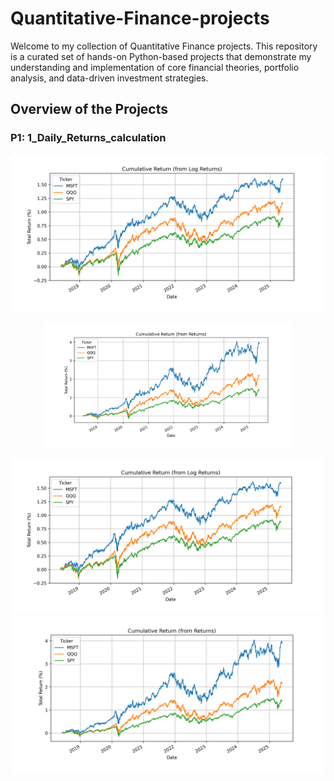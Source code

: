 # Quantitative-Finance-projects
Welcome to my collection of Quantitative Finance projects. This repository is a curated set of hands-on Python-based projects that demonstrate my understanding and implementation of core financial theories, portfolio analysis, and data-driven investment strategies.

## Overview of the Projects
### P1: 1_Daily_Returns_calculation

![Cumulative Log Return](Figures/cumulative_log_return.png)

<p align="center">
  <img src="Figures/cumulative_simple_return.png" alt="Cumulative Simple Return" title="Cumulative Simple Return" width="400"/>
</p>

<p align="center">
  <img src="Figures/cumulative_log_return.png" alt="Cumulative Log Return" title="Cumulative Log Return" width="500" style="display:inline-block; margin-right:5px;"/>
  <img src="Figures/cumulative_simple_return.png" alt="Cumulative Simple Return" title="Cumulative Simple Return" width="500" style="display:inline-block;"/>
</p>
